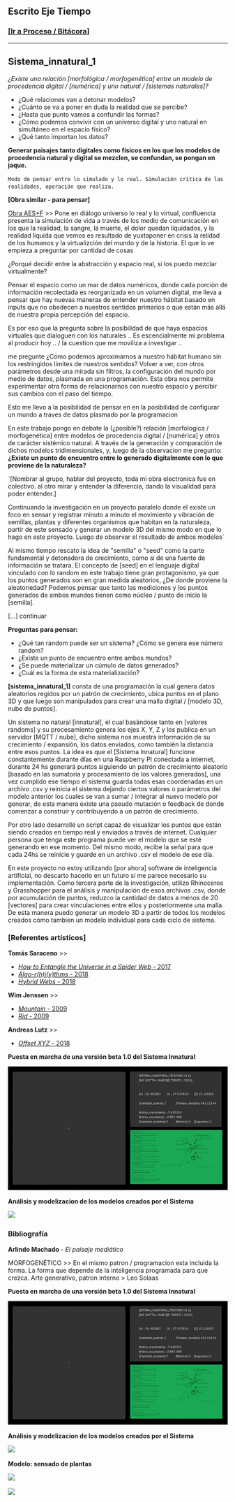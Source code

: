 ## Escrito Eje Tiempo
### [[Ir a Proceso / Bitácora]](https://nicmotta.github.io/eje_tiempo)

------

## Sistema_innatural_1


*¿Existe una relación [morfológica / morfogenética] entre un modelo de procedencia digital / [numérica] y uno natural / [sistemas naturales]?*

- ¿Qué relaciones van a detonar modelos?
- ¿Cuánto se va a poner en duda la realidad que se percibe?
- ¿Hasta que punto vamos a confundir las formas?
- ¿Cómo podemos convivir con un universo digital y uno natural en simultáneo en el espacio físico?
- ¿Qué tanto importan los datos?


**Generar paisajes tanto digitales como físicos en los que los modelos de procedencia natural y digital se mezclen, se confundan, se pongan en jaque.**

`Modo de pensar entre lo simulado y lo real.
Simulación crítica de las realidades, operación que realiza.`

**[Obra similar - para pensar]**

[Obra AES+F](https://aesf.art/projects/last_riot/) >> Pone en diálogo universo lo real y lo virtual, confluencia presenta la simulación de vida a través de los medio de comunicación en los que la realidad, la sangre, la muerte, el dolor quedan liquidados, y la realidad liquida que vemos es resultado de yuxtaponer en crisis la relidad de los humanos y la virtualizción del mundo y de la historia. El que lo ve empieza a preguntar por cantidad de cosas

¿Porqué decidir entre la abstracción y espacio real, si los puedo mezclar virtualmente?


Pensar el espacio como un mar de datos numéricos, donde cada porción de información recolectada es reorganizada en un volumen digital, me lleva a pensar que hay nuevas maneras de entender nuestro hábitat basado en inputs que no obedecen a nuestros sentidos primarios o que están más allá de nuestra propia percepción del espacio.

Es por eso que la pregunta sobre la posibilidad de que haya espacios virtuales que dialoguen con los naturales .. Es escencialmente mi problema al producir hoy .. / la cuestion que me moviliza a investigar ..

me pregunte
¿Cómo podemos aproximarnos a nuestro hábitat humano sin los restringidos límites de nuestros sentidos? Volver a ver, con otros parámetros desde una mirada sin filtros, la configuración del mundo por medio de datos, plasmada en una programación. Esta obra nos permite experimentar otra forma de relacionarnos con nuestro espacio y percibir sus cambios con el paso del tiempo.

Esto me llevo a la posibilidad de pensar en en la posibilidad de configurar un mundo a traves de datos plasmado por la programacion

En este trabajo pongo en debate la (¿posible?) relación [morfologica / morfogenética] entre modelos de procedencia digital / [numérica] y otros de carácter sistémico natural.
A través de la generación y comparación de dichos modelos tridimensionales, y, luego de la observacion me pregunto: **¿Existe un punto de encuentro entre lo generado digitalmente con lo que proviene de la naturaleza?**

`[Nombrar al grupo, hablar del proyecto, toda mi obra electronica fue en colectivo.
al otro mirar y entender la diferencia, dando la visualidad para poder entender.]

Continuando la investigación en un proyecto paralelo donde el existe un foco en sensar y registrar minuto a minuto el movimiento y vibración de semillas, plantas y diferentes organismos que habitan en la naturaleza, partir de este sensado y generar un modelo 3D del mismo modo en que lo hago en este proyecto. Luego de observar el resultado de ambos modelos`

Al mismo tiempo rescato la idea de "semilla" o "seed" como la parte fundamental y detonadora de crecimiento, como si de una fuente de información se tratara.
El concepto de [seed] en el lenguaje digital vinculado con lo random en este trabajo tiene gran protagonismo, ya que los puntos generados son en gran medida aleatorios, ¿De donde proviene la aleatoriedad? Podemos pensar que tanto las mediciones y los puntos generados de ambos mundos tienen como núcleo / punto de inicio la [semilla].


[...] continuar


**Preguntas para pensar:**

- ¿Qué tan random puede ser un sistema? ¿Cómo se genera ese número random?
- ¿Existe un punto de encuentro entre ambos mundos?
- ¿Se puede materializar un cúmulo de datos generados?
- ¿Cuál es la forma de esta materialización?


**[sistema_innatural_1]** consta de una programación la cual genera datos aleatorios regidos por un patrón de crecimiento, ubica puntos en el plano 3D y que luego son manipulados para crear una malla digital / [modelo 3D, nube de puntos].

Un sistema no natural [innatural], el cual basándose tanto en [valores randoms] y su procesamiento genera los ejes X, Y, Z y los publica en un servidor [MQTT / nube], dicho sistema nos muestra información de su crecimiento / expansión, los datos enviados, como también la distancia entre esos puntos.
La idea es que el [Sistema Innatural] funcione constantemente durante días en una Raspberry PI conectada a internet, durante 24 hs generará puntos siguiendo un patrón de crecimiento aleatorio [basado en las sumatoria y procesamiento de los valores generados], una vez cumplido ese tiempo el sistema guarda todas esas coordenadas en un archivo .csv y reinicia el sistema dejando ciertos valores o parámetros del modelo anterior los cuales se van a sumar / integrar al nuevo modelo por generar, de esta manera existe una pseudo mutación o feedback de donde comenzar a construir y contribuyendo a un patrón de crecimiento.

Por otro lado desarrollé un script capaz de visualizar los puntos que están siendo creados en tiempo real y enviados a través de internet. Cualquier persona que tenga este programa puede ver el modelo que se esté generando en ese momento. Del mismo modo, recibe la señal para que cada 24hs se reinicie y guarde en un archivo .csv el modelo de ese día.


En este proyecto no estoy utilizando [por ahora] software de inteligencia artificial, no descarto hacerlo en un futuro sí me parece necesario su implementación.
Como tercera parte de la investigación, utilizo Rhinoceros y Grasshopper para el análisis y manipulación de esos archivos .csv, donde por acumulación de puntos, reduzco la cantidad de datos a menos de 20 [vectores] para crear vinculaciones entre ellos y posteriormente una malla. De esta manera puedo generar un modelo 3D a partir de todos los modelos creados cómo tambien un modelo individual para cada ciclo de sistema.


### [Referentes artísticos]

**Tomás Saraceno** >>
- [*How to Entangle the Universe in a Spider Web* - 2017](https://studiotomassaraceno.org/how-to-entangle-the-universe-in-a-spider-web/)
- [*Algo-r(h)i(y)thms* - 2018](https://studiotomassaraceno.org/algo-rhiythms/)
- [*Hybrid Webs* - 2018](https://studiotomassaraceno.org/hybrid-webs/)

**Wim Jenssen** >>
- [*Mountain* - 2009](http://www.wimjanssen.be/2018/04/15/mountain/)
- [*Rid* - 2009](http://www.wimjanssen.be/2018/04/15/rid/)

**Andreas Lutz** >>
- [*Offset XYZ* - 2018](http://andreaslutz.com/offset-xyz/)


**Puesta en marcha de una versión beta 1.0 del Sistema Innatural**

![](/proceso/sistema_innatural_beta_1.gif)


**Análisis y modelizacion de los modelos creados por el Sistema**

![](/proceso/modelizacion_beta_1.gif)


### Bibliografía

**Arlindo Machado** - *El paisaje mediático*




MORFOGENÉTICO >> En el mismo patron / programacion esta incluida la forma. La forma que depende de la inteligencia programada para que crezca.
Arte generativo, patron interno > Leo Solaas


**Puesta en marcha de una versión beta 1.0 del Sistema Innatural**

![](/proceso/sistema_innatural_beta_1.gif)


**Análisis y modelizacion de los modelos creados por el Sistema**

![](/proceso/modelizacion_beta_1.gif)


**Modelo: sensado de plantas**

![](https://nicmotta.github.io/proyecto_observatorio/proceso/achira_1.gif)



![](https://nicmotta.github.io/proyecto_observatorio/proceso/video_5.gif)
